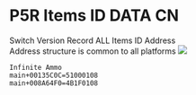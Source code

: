 # P5R Items ID DATA CN

Switch Version Record ALL Items ID Address<br>
Address structure is common to all platforms
<img src="https://store-jp.nintendo.com/dw/image/v2/BFGJ_PRD/on/demandware.static/-/Sites-all-master-catalog/ja_JP/dw8f15100d/products/D70010000042356/heroBanner/206a3b6840d9f5a709db879bdf003de07b184b8065473a0447eb2ed3b350fee7.jpg"/>

```
Infinite Ammo
main+00135C0C=51000108
main+008A64F0=4B1F0108
```
